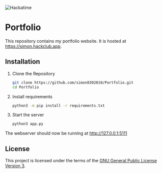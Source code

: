 ![Hackatime](https://hackatime-badge.hackclub.com/U08HC7N4JJW/Portfolio)

# Portfolio

This repository contains my portfolio website. It is hosted at https://simon.hackclub.app.

## Installation

1. Clone the Repository
    ```bash
    git clone https://github.com/simon0302010/Portfolio.git
    cd Portfolio
    ```

2. Install requirements
    ```bash
    python3 -m pip install -r requirements.txt
    ```

3. Start the server
    ```bash
    python3 app.py
    ```

The webserver should now be running at http://127.0.0.1:5111

## License

This project is licensed under the terms of the [GNU General Public License Version 3](./LICENSE).